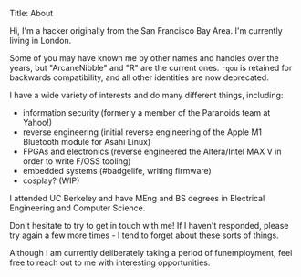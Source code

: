 Title: About

Hi, I'm a hacker originally from the San Francisco Bay Area. I'm currently living in London.

Some of you may have known me by other names and handles over the years, but "ArcaneNibble" and "R" are the current ones. `rqou` is retained for backwards compatibility, and all other identities are now deprecated.

I have a wide variety of interests and do many different things, including:

* information security (formerly a member of the Paranoids team at Yahoo!)
* reverse engineering (initial reverse engineering of the Apple M1 Bluetooth module for Asahi Linux)
* FPGAs and electronics (reverse engineered the Altera/Intel MAX V in order to write F/OSS tooling)
* embedded systems (#badgelife, writing firmware)
* cosplay? (WIP)

I attended UC Berkeley and have MEng and BS degrees in Electrical Engineering and Computer Science.

Don't hesitate to try to get in touch with me! If I haven't responded, please try again a few more times - I tend to forget about these sorts of things.

Although I am currently deliberately taking a period of funemployment, feel free to reach out to me with interesting opportunities.
